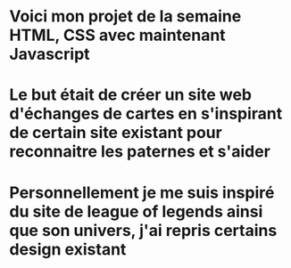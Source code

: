 # Voici mon projet de la semaine HTML, CSS avec maintenant Javascript
# Le but était de créer un site web d'échanges de cartes en s'inspirant de certain site existant pour reconnaitre les paternes et s'aider
# Personnellement je me suis inspiré du site de league of legends ainsi que son univers, j'ai repris certains design existant
